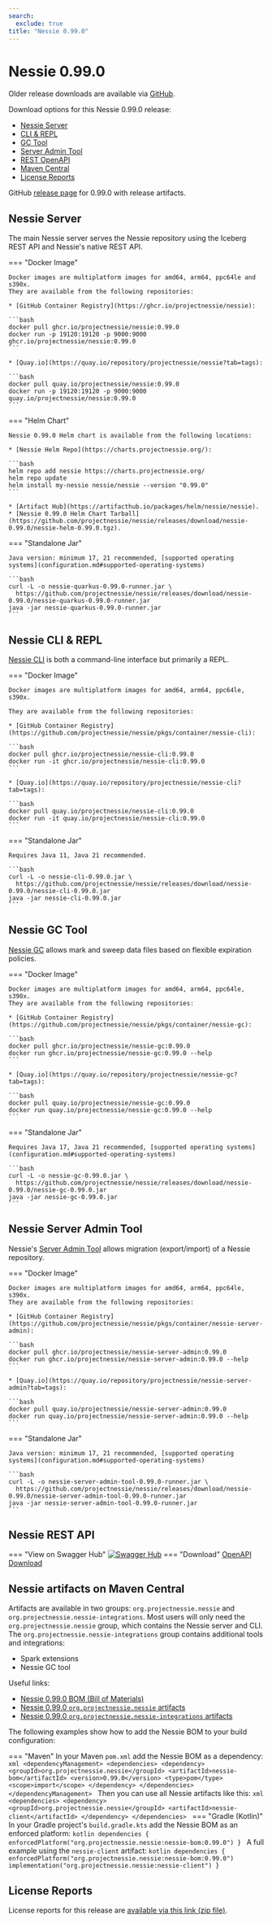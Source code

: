 ```yaml
---
search:
  exclude: true
title: "Nessie 0.99.0"
---
```


# Nessie 0.99.0

Older release downloads are available via [GitHub](https://github.com/projectnessie/nessie/releases).

Download options for this Nessie 0.99.0 release:

* [Nessie Server](#nessie-server)
* [CLI & REPL](#nessie-cli--repl)
* [GC Tool](#nessie-gc-tool)
* [Server Admin Tool](#nessie-server-admin-tool)
* [REST OpenAPI](#nessie-rest-api)
* [Maven Central](#nessie-artifacts-on-maven-central)
* [License Reports](#license-reports)

GitHub [release page](https://github.com/projectnessie/nessie/releases/tag/nessie-0.99.0) for 0.99.0 with release artifacts.

## Nessie Server

The main Nessie server serves the Nessie repository using the Iceberg REST API and Nessie's native REST API.

=== "Docker Image"

    Docker images are multiplatform images for amd64, arm64, ppc64le and s390x.
    They are available from the following repositories:

    * [GitHub Container Registry](https://ghcr.io/projectnessie/nessie):

    ```bash
    docker pull ghcr.io/projectnessie/nessie:0.99.0
    docker run -p 19120:19120 -p 9000:9000 ghcr.io/projectnessie/nessie:0.99.0
    ```

    * [Quay.io](https://quay.io/repository/projectnessie/nessie?tab=tags):

    ```bash
    docker pull quay.io/projectnessie/nessie:0.99.0
    docker run -p 19120:19120 -p 9000:9000 quay.io/projectnessie/nessie:0.99.0
    ```

=== "Helm Chart"

    Nessie 0.99.0 Helm chart is available from the following locations:

    * [Nessie Helm Repo](https://charts.projectnessie.org/):

    ```bash
    helm repo add nessie https://charts.projectnessie.org/
    helm repo update
    helm install my-nessie nessie/nessie --version "0.99.0"
    ```

    * [Artifact Hub](https://artifacthub.io/packages/helm/nessie/nessie).
    * [Nessie 0.99.0 Helm Chart Tarball](https://github.com/projectnessie/nessie/releases/download/nessie-0.99.0/nessie-helm-0.99.0.tgz).

=== "Standalone Jar"

    Java version: minimum 17, 21 recommended, [supported operating systems](configuration.md#supported-operating-systems)

    ```bash
    curl -L -o nessie-quarkus-0.99.0-runner.jar \
      https://github.com/projectnessie/nessie/releases/download/nessie-0.99.0/nessie-quarkus-0.99.0-runner.jar
    java -jar nessie-quarkus-0.99.0-runner.jar
    ```

## Nessie CLI & REPL

[Nessie CLI](cli.md) is both a command-line interface but primarily a REPL.

=== "Docker Image"

    Docker images are multiplatform images for amd64, arm64, ppc64le, s390x.

    They are available from the following repositories:

    * [GitHub Container Registry](https://github.com/projectnessie/nessie/pkgs/container/nessie-cli):

    ```bash
    docker pull ghcr.io/projectnessie/nessie-cli:0.99.0
    docker run -it ghcr.io/projectnessie/nessie-cli:0.99.0 
    ```

    * [Quay.io](https://quay.io/repository/projectnessie/nessie-cli?tab=tags):

    ```bash
    docker pull quay.io/projectnessie/nessie-cli:0.99.0
    docker run -it quay.io/projectnessie/nessie-cli:0.99.0
    ```

=== "Standalone Jar"

    Requires Java 11, Java 21 recommended.

    ```bash
    curl -L -o nessie-cli-0.99.0.jar \
      https://github.com/projectnessie/nessie/releases/download/nessie-0.99.0/nessie-cli-0.99.0.jar
    java -jar nessie-cli-0.99.0.jar
    ```

## Nessie GC Tool

[Nessie GC](gc.md) allows mark and sweep data files based on flexible expiration policies.

=== "Docker Image"

    Docker images are multiplatform images for amd64, arm64, ppc64le, s390x.
    They are available from the following repositories:

    * [GitHub Container Registry](https://github.com/projectnessie/nessie/pkgs/container/nessie-gc):

    ```bash
    docker pull ghcr.io/projectnessie/nessie-gc:0.99.0
    docker run ghcr.io/projectnessie/nessie-gc:0.99.0 --help
    ```

    * [Quay.io](https://quay.io/repository/projectnessie/nessie-gc?tab=tags):

    ```bash
    docker pull quay.io/projectnessie/nessie-gc:0.99.0
    docker run quay.io/projectnessie/nessie-gc:0.99.0 --help
    ```

=== "Standalone Jar"

    Requires Java 17, Java 21 recommended, [supported operating systems](configuration.md#supported-operating-systems)

    ```bash
    curl -L -o nessie-gc-0.99.0.jar \
      https://github.com/projectnessie/nessie/releases/download/nessie-0.99.0/nessie-gc-0.99.0.jar
    java -jar nessie-gc-0.99.0.jar
    ```

## Nessie Server Admin Tool

Nessie's [Server Admin Tool](export_import.md) allows migration (export/import) of a
Nessie repository.

=== "Docker Image"

    Docker images are multiplatform images for amd64, arm64, ppc64le, s390x.
    They are available from the following repositories:

    * [GitHub Container Registry](https://github.com/projectnessie/nessie/pkgs/container/nessie-server-admin):

    ```bash
    docker pull ghcr.io/projectnessie/nessie-server-admin:0.99.0
    docker run ghcr.io/projectnessie/nessie-server-admin:0.99.0 --help
    ```

    * [Quay.io](https://quay.io/repository/projectnessie/nessie-server-admin?tab=tags):

    ```bash
    docker pull quay.io/projectnessie/nessie-server-admin:0.99.0
    docker run quay.io/projectnessie/nessie-server-admin:0.99.0 --help
    ```

=== "Standalone Jar"

    Java version: minimum 17, 21 recommended, [supported operating systems](configuration.md#supported-operating-systems)

    ```bash
    curl -L -o nessie-server-admin-tool-0.99.0-runner.jar \
      https://github.com/projectnessie/nessie/releases/download/nessie-0.99.0/nessie-server-admin-tool-0.99.0-runner.jar
    java -jar nessie-server-admin-tool-0.99.0-runner.jar
    ```

## Nessie REST API

=== "View on Swagger Hub"
    [![Swagger Hub](https://img.shields.io/badge/swagger%20hub-nessie-3f6ec6?style=for-the-badge&logo=swagger&link=https%3A%2F%2Fapp.swaggerhub.com%2Fapis%2Fprojectnessie%2Fnessie)](https://app.swaggerhub.com/apis/projectnessie/nessie/0.99.0)
=== "Download"
    [OpenAPI Download](https://github.com/projectnessie/nessie/releases/download/nessie-0.99.0/nessie-openapi-0.99.0.yaml)

## Nessie artifacts on Maven Central

Artifacts are available in two groups: `org.projectnessie.nessie` and
`org.projectnessie.nessie-integrations`. Most users will only need the `org.projectnessie.nessie`
group, which contains the Nessie server and CLI. The `org.projectnessie.nessie-integrations` group
contains additional tools and integrations:

* Spark extensions
* Nessie GC tool

Useful links:

* [Nessie 0.99.0 BOM (Bill of Materials)](https://search.maven.org/artifact/org.projectnessie.nessie/nessie-bom/0.99.0/pom)
* [Nessie 0.99.0 `org.projectnessie.nessie` artifacts](https://search.maven.org/search?q=g:org.projectnessie.nessie%20v:0.99.0)
* [Nessie 0.99.0 `org.projectnessie.nessie-integrations` artifacts](https://search.maven.org/search?q=g:org.projectnessie.nessie-integrations%20v:0.99.0)

The following examples show how to add the Nessie BOM to your build configuration:

=== "Maven"
    In your Maven `pom.xml` add the Nessie BOM as a dependency:
    ```xml
    <dependencyManagement>
      <dependencies>
        <dependency>
          <groupId>org.projectnessie.nessie</groupId>
          <artifactId>nessie-bom</artifactId>
          <version>0.99.0</version>
          <type>pom</type>
          <scope>import</scope>
        </dependency>
      </dependencies>
    </dependencyManagement>
    ```
    Then you can use all Nessie artifacts like this:
    ```xml
    <dependencies>
      <dependency>
        <groupId>org.projectnessie.nessie</groupId>
        <artifactId>nessie-client</artifactId>
      </dependency>
    </dependencies>
    ```
=== "Gradle (Kotlin)"
    In your Gradle project's `build.gradle.kts` add the Nessie BOM as an enforced platform:
    ```kotlin
    dependencies {
      enforcedPlatform("org.projectnessie.nessie:nessie-bom:0.99.0")
    }
    ```
    A full example using the `nessie-client` artifact:
    ```kotlin
    dependencies {
      enforcedPlatform("org.projectnessie.nessie:nessie-bom:0.99.0")
      implementation("org.projectnessie.nessie:nessie-client")
    }
    ```

## License Reports

License reports for this release are [available via this link (zip file)](https://github.com/projectnessie/nessie/releases/download/nessie-0.99.0/nessie-aggregated-license-report-0.99.0.zip).
